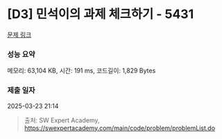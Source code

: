 # [D3] 민석이의 과제 체크하기 - 5431 

[문제 링크](https://swexpertacademy.com/main/code/problem/problemDetail.do?contestProbId=AWVl3rWKDBYDFAXm) 

### 성능 요약

메모리: 63,104 KB, 시간: 191 ms, 코드길이: 1,829 Bytes

### 제출 일자

2025-03-23 21:14



> 출처: SW Expert Academy, https://swexpertacademy.com/main/code/problem/problemList.do